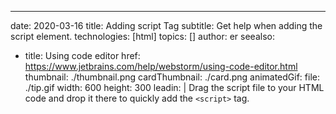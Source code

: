 ---
date: 2020-03-16
title: Adding script Tag
subtitle: Get help when adding the script element.
technologies: [html]
topics: []
author: er
seealso:
- title: Using code editor
  href: https://www.jetbrains.com/help/webstorm/using-code-editor.html
thumbnail: ./thumbnail.png
cardThumbnail: ./card.png
animatedGif:
  file: ./tip.gif
  width: 600
  height: 300
leadin: |
  Drag the script file to your HTML code and drop it there to quickly add the `<script>` tag.
  
